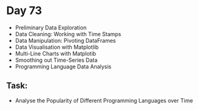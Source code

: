 # Day 73

- Preliminary Data Exploration
- Data Cleaning: Working with Time Stamps
- Data Manipulation: Pivoting DataFrames
- Data Visualisation with Matplotlib
- Multi-Line Charts with Matplotib
- Smoothing out Time-Series Data
- Programming Language Data Analysis

## Task:

- Analyse the Popularity of Different Programming Languages over Time